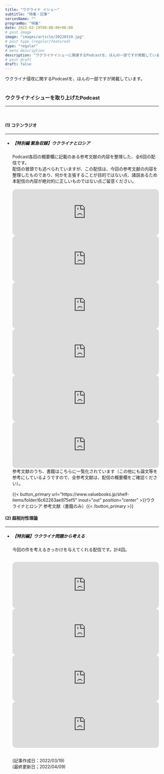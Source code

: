 ```yaml
---
title: "ウクライナ イシュー"
subtitle: "特集・記事"
seriesName: ""
programNo: "特集"
date: 2022-03-19T08:00:00+06:00
# post image
image: "images/article/20220319.jpg"
# post type (regular/featured)
type: "regular"
# meta description
description: "ウクライナイシューに関連するPodcastを、ほんの一部ですが掲載しています"
# post draft
draft: false
---
```


ウクライナ侵攻に関するPodcastを、ほんの一部ですが掲載しています。<br>
<br>

### ウクライナイシューを取り上げたPodcast
<hr>
<br>

#### (1) コテンラジオ
<hr>

* ##### 【特別編 緊急収録】ウクライナとロシア
  Podcast各回の概要欄に記載のある参考文献の内容を整理した、全6回の配信です。<br>
  配信の冒頭でも述べられていますが、この配信は、今回の参考文献の内容を整理したものであり、何かを主張することが目的ではない点、諸説あるため本配信の内容が絶対的に正しいものではない点ご留意ください。<br>
  <br>
  <iframe style="border-radius:12px" src="https://open.spotify.com/embed/episode/0Cz4rp3BS8mm9q2JEnmV7j?utm_source=generator" width="100%" height="152" frameBorder="0" allowfullscreen="" allow="autoplay; clipboard-write; encrypted-media; fullscreen; picture-in-picture"></iframe>
  <iframe style="border-radius:12px" src="https://open.spotify.com/embed/episode/147nrshoJLptfGSv9Yhhff?utm_source=generator" width="100%" height="152" frameBorder="0" allowfullscreen="" allow="autoplay; clipboard-write; encrypted-media; fullscreen; picture-in-picture"></iframe>
  <iframe style="border-radius:12px" src="https://open.spotify.com/embed/episode/2qJoOvQiCTag3eBw1u3ETy?utm_source=generator" width="100%" height="152" frameBorder="0" allowfullscreen="" allow="autoplay; clipboard-write; encrypted-media; fullscreen; picture-in-picture"></iframe>
  <iframe style="border-radius:12px" src="https://open.spotify.com/embed/episode/1zUdXHETID1xrwwppr634R?utm_source=generator" width="100%" height="152" frameBorder="0" allowfullscreen="" allow="autoplay; clipboard-write; encrypted-media; fullscreen; picture-in-picture"></iframe>
  <iframe style="border-radius:12px" src="https://open.spotify.com/embed/episode/6sOFkXXU04zWzgUfBouSxg?utm_source=generator" width="100%" height="152" frameBorder="0" allowfullscreen="" allow="autoplay; clipboard-write; encrypted-media; fullscreen; picture-in-picture"></iframe>
  <iframe style="border-radius:12px" src="https://open.spotify.com/embed/episode/6SJNk9o4nPPXyqDoI9PB8Y?utm_source=generator" width="100%" height="152" frameBorder="0" allowfullscreen="" allow="autoplay; clipboard-write; encrypted-media; fullscreen; picture-in-picture"></iframe>
  <br>
  参考文献のうち、書籍はこちらに一覧化されています（この他にも論文等を参考にしているようですので、全参考文献は、配信の概要欄をご確認ください）。
  <br>
  <br>
  {{< button_primary url="https://www.valuebooks.jp/shelf-items/folder/6c62263ae975ef5" inout="out" position="center" >}}ウクライナとロシア 参考文献（書籍のみ）{{< /button_primary >}}

#### (2) 超相対性理論
<hr>

* ##### 【特別編】ウクライナ問題から考える
  今回の件を考えるきっかけを与えてくれる配信です。計4回。<br>
  <br>
  <iframe style="border-radius:12px" src="https://open.spotify.com/embed/episode/7e1HsHqZBJtMGNmiho0HDo?utm_source=generator" width="100%" height="152" frameBorder="0" allowfullscreen="" allow="autoplay; clipboard-write; encrypted-media; fullscreen; picture-in-picture"></iframe>
  <iframe style="border-radius:12px" src="https://open.spotify.com/embed/episode/5WPvqpEVw6b3jynp9jp7Er?utm_source=generator" width="100%" height="152" frameBorder="0" allowfullscreen="" allow="autoplay; clipboard-write; encrypted-media; fullscreen; picture-in-picture"></iframe>
  <iframe style="border-radius:12px" src="https://open.spotify.com/embed/episode/6vROemzejETAfhlex1w9xW?utm_source=generator" width="100%" height="152" frameBorder="0" allowfullscreen="" allow="autoplay; clipboard-write; encrypted-media; fullscreen; picture-in-picture"></iframe>
  <iframe style="border-radius:12px" src="https://open.spotify.com/embed/episode/69GUZeuxyX6MSyFH5Pnm6e?utm_source=generator" width="100%" height="152" frameBorder="0" allowfullscreen="" allow="autoplay; clipboard-write; encrypted-media; fullscreen; picture-in-picture"></iframe>

  <br>
  <br>

  (記事作成日：2022/03/19)<br>
  (最終更新日；2022/04/09)
